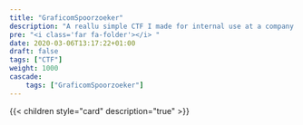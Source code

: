 ```yaml
---
title: "GraficomSpoorzoeker"
description: "A reallu simple CTF I made for internal use at a company I worked for." 
pre: "<i class='far fa-folder'></i> "
date: 2020-03-06T13:17:22+01:00
draft: false
tags: ["CTF"]
weight: 1000
cascade:
    tags: ["GraficomSpoorzoeker"]
---
```


{{< children style="card" description="true"  >}}
